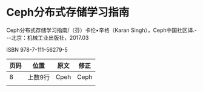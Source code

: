 # Ceph分布式存储学习指南

Ceph分布式存储学习指南/（芬）卡伦▪辛格（Karan Singh），Ceph中国社区译.---北京：机械工业出版社，2017.03

ISBN 978-7-111-56279-5

| 页码 | 位置    | 原文 | 修正 |
| ---- | ------- | ---- | ---- |
| 8    | 上数9行 | Cpeh | Ceph |
|      |         |      |      |